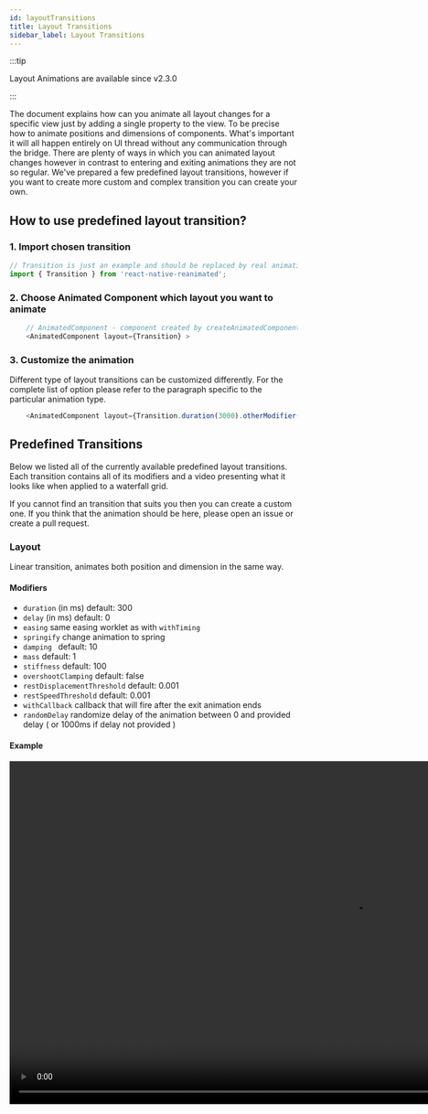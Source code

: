 ```yaml
---
id: layoutTransitions
title: Layout Transitions
sidebar_label: Layout Transitions
---
```


:::tip

Layout Animations are available since v2.3.0

:::

The document explains how can you animate all layout changes for a specific view just by adding a single property to the view.
To be precise how to animate positions and dimensions of components. What's important it will all happen entirely on UI thread without any communication through the bridge. There are plenty of ways in which you can animated layout changes however in contrast to entering and exiting animations they are not so regular. We've prepared a few predefined layout transitions, however if you want to create more custom and complex transition you can create your own.

## How to use predefined layout transition?

### 1. Import chosen transition

```js
// Transition is just an example and should be replaced by real animation. For Instance Layout
import { Transition } from 'react-native-reanimated';
```

### 2. Choose Animated Component which layout you want to animate

```js
    // AnimatedComponent - component created by createAnimatedComponent or imported from Reanimated
    <AnimatedComponent layout={Transition} >
```

### 3. Customize the animation

Different type of layout transitions can be customized differently. For the complete list of option please refer to the paragraph specific to the particular animation type.

```js
    <AnimatedComponent layout={Transition.duration(3000).otherModifier()} >
```

## Predefined Transitions

Below we listed all of the currently available predefined layout transitions. Each transition contains all of its modifiers and a video presenting what it looks like when applied to a waterfall grid.

If you cannot find an transition that suits you then you can create a custom one. If you think that the animation should be here, please open an issue or create a pull request.

### Layout

Linear transition, animates both position and dimension in the same way.

#### Modifiers

- `duration` (in ms) default: 300
- `delay` (in ms) default: 0
- `easing` same easing worklet as with `withTiming`
- `springify` change animation to spring
- `damping ` default: 10
- `mass` default: 1
- `stiffness` default: 100
- `overshootClamping` default: false
- `restDisplacementThreshold` default: 0.001
- `restSpeedThreshold` default: 0.001
- `withCallback` callback that will fire after the exit animation ends
- `randomDelay` randomize delay of the animation between 0 and provided delay ( or 1000ms if delay not provided )

#### Example

<video src="https://user-images.githubusercontent.com/48885911/134476174-f7e2f5d6-4247-4f7e-8b84-7f41fca988b9.mov" controls="controls" muted="muted" height="600" />

### Sequenced Transition

Sequenced transition, animates firstly x-position and width, then later y-position and height.

#### Modifiers

- `duration` (in ms) default: 300
- `delay` (in ms) default: 0
- `withCallback` callback that will fire after the exit animation ends
- `randomDelay` randomize delay of the animation between 0 and provided delay ( or 1000ms if delay not provided )
- `reverse` reverse order of the animation ( first animates y-dimension and height)

#### Example

<video src="https://user-images.githubusercontent.com/48885911/134477204-168feed8-1846-4d43-8158-cdb16db180e2.mov" controls="controls" muted="muted" height="600" />

### Fading Transition

Fading transition, animates the opacity of component, so it will disappear with previous position and dimensions and appear with new ones.

#### Modifiers

- `duration` (in ms) default: 300
- `delay` (in ms) default: 0
- `withCallback` callback that will fire after the exit animation ends
- `randomDelay` randomize delay of the animation between 0 and provided delay ( or 1000ms if delay not provided )

#### Example

 <video src="https://user-images.githubusercontent.com/48885911/134477879-e697aa03-b94d-4a65-b076-5ec3800310e3.mov" controls="controls" muted="muted" height="600" />

### Jumping Transition

Jumping transition, component "jumps" to the new position.

#### Modifiers

- `duration` (in ms) default: 300
- `delay` (in ms) default: 0
- `withCallback` callback that will fire after the exit animation ends
- `randomDelay` randomize delay of the animation between 0 and provided delay ( or 1000ms if delay not provided )

#### Example

<video src="https://user-images.githubusercontent.com/48885911/134478585-71c601ae-137f-44e4-a58f-4bb6b60f6bdf.mov" controls="controls" muted="muted" height="600" />

### Curved Transition

Curved transition, enables to animate each position and dimension with different easing which makes components animation curved.

#### Modifiers

- `duration` (in ms) default: 300
- `delay` (in ms) default: 0
- `withCallback` callback that will fire after the exit animation ends
- `randomDelay` randomize delay of the animation between 0 and provided delay ( or 1000ms if delay not provided )
- `easingX` provides Easing for x-position ( default: `Easing.in(Easing.ease)`)
- `easingY` provides Easing for y-position ( default: `Easing.out(Easing.ease)`)
- `easingWidth` provides Easing for width ( default: `Easing.in(Easing.exp)`)
- `easingHeight` provides Easing for height ( default: `Easing.out(Easing.exp)`)

#### Example

<video src="https://user-images.githubusercontent.com/48885911/134479266-5c7342f5-7453-4389-a6c5-5070e3673822.mov" controls="controls" muted="muted" height="600" />

### Entry/Exit Transition

Entry/Exit transition, lets you specify different animations for exiting from the current position and different animations for entering the new position with new dimensions. You can use all available predefined entering/entering animation or create your own one. Its duration equals the duration sum of entering and exiting. Also, be aware that you cannot use spring animations as entering or exiting as they don't have a fixed duration.

#### Modifiers

- `delay` (in ms) default: 0
- `withCallback` callback that will fire after the exit animation ends
- `randomDelay` randomize delay of the animation between 0 and provided delay ( or 1000ms if delay not provided )
- `entering` animation that will be used for component entering ( default: `FadeIn`)
- `exiting` animation that will be used for component exiting ( default: `FadeOut`)

#### Combine Transition

To make usage of that transition simplier we have prepared function `combineTransition` that will make your code look cleaner and shorter.

##### Usage

```js
// you can change ExitingAnimation and EnteringAnimation for any predefined animation you would like
// you can apply modifier (i.ex. delay()) on the object that this function returns
combineTransition(ExitingAnimation, EnteringAnimation).modifier();
```

#### Example

<video src="https://user-images.githubusercontent.com/48885911/134480769-4be2c194-4392-483f-a9db-f48bac5e546c.mov" controls="controls" muted="muted" height="600" />
